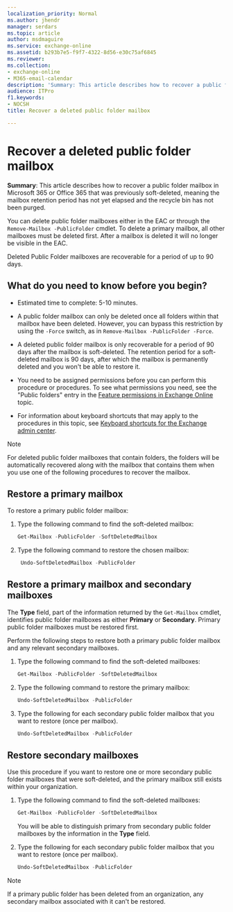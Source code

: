 ```yaml
---
localization_priority: Normal
ms.author: jhendr
manager: serdars
ms.topic: article
author: msdmaguire
ms.service: exchange-online
ms.assetid: b293b7e5-f9f7-4322-8d56-e30c75af6845
ms.reviewer: 
ms.collection: 
- exchange-online
- M365-email-calendar
description: 'Summary: This article describes how to recover a public folder mailbox in Microsoft 365 or Office 365 that was previously soft-deleted, meaning the mailbox retention period has not yet elapsed and the recycle bin has not been purged.'
audience: ITPro
f1.keywords:
- NOCSH
title: Recover a deleted public folder mailbox

---
```


# Recover a deleted public folder mailbox

 **Summary**: This article describes how to recover a public folder mailbox in Microsoft 365 or Office 365 that was previously soft-deleted, meaning the mailbox retention period has not yet elapsed and the recycle bin has not been purged.

You can delete public folder mailboxes either in the EAC or through the `Remove-Mailbox -PublicFolder` cmdlet. To delete a primary mailbox, all other mailboxes must be deleted first. After a mailbox is deleted it will no longer be visible in the EAC.

Deleted Public Folder mailboxes are recoverable for a period of up to 90 days.

## What do you need to know before you begin?

- Estimated time to complete: 5-10 minutes.

- A public folder mailbox can only be deleted once all folders within that mailbox have been deleted. However, you can bypass this restriction by using the `-Force` switch, as in `Remove-Mailbox -PublicFolder -Force`.

- A deleted public folder mailbox is only recoverable for a period of 90 days after the mailbox is soft-deleted. The retention period for a soft-deleted mailbox is 90 days, after which the mailbox is permanently deleted and you won't be able to restore it.

- You need to be assigned permissions before you can perform this procedure or procedures. To see what permissions you need, see the "Public folders" entry in the [Feature permissions in Exchange Online](../../permissions-exo/feature-permissions.md) topic.

- For information about keyboard shortcuts that may apply to the procedures in this topic, see [Keyboard shortcuts for the Exchange admin center](../../accessibility/keyboard-shortcuts-in-admin-center.md).

> [!NOTE]
> For deleted public folder mailboxes that contain folders, the folders will be automatically recovered along with the mailbox that contains them when you use one of the following procedures to recover the mailbox.

## Restore a primary mailbox

To restore a primary public folder mailbox:

1. Type the following command to find the soft-deleted mailbox:

   ```PowerShell
   Get-Mailbox -PublicFolder -SoftDeletedMailbox
   ```

2. Type the following command to restore the chosen mailbox:

   ```PowerShell
    Undo-SoftDeletedMailbox -PublicFolder
    ```

## Restore a primary mailbox and secondary mailboxes

The **Type** field, part of the information returned by the `Get-Mailbox` cmdlet, identifies public folder mailboxes as either **Primary** or **Secondary**. Primary public folder mailboxes must be restored first.

Perform the following steps to restore both a primary public folder mailbox and any relevant secondary mailboxes.

1. Type the following command to find the soft-deleted mailboxes:

   ```PowerShell
   Get-Mailbox -PublicFolder -SoftDeletedMailbox
   ```

2. Type the following command to restore the primary mailbox:

   ```PowerShell
   Undo-SoftDeletedMailbox -PublicFolder
   ```

3. Type the following for each secondary public folder mailbox that you want to restore (once per mailbox).

   ```PowerShell
   Undo-SoftDeletedMailbox -PublicFolder
   ```

## Restore secondary mailboxes

Use this procedure if you want to restore one or more secondary public folder mailboxes that were soft-deleted, and the primary mailbox still exists within your organization.

1. Type the following command to find the soft-deleted mailboxes:

   ```PowerShell
   Get-Mailbox -PublicFolder -SoftDeletedMailbox
   ```

   You will be able to distinguish primary from secondary public folder mailboxes by the information in the **Type** field.

2. Type the following for each secondary public folder mailbox that you want to restore (once per mailbox).

   ```PowerShell
   Undo-SoftDeletedMailbox -PublicFolder
   ```

> [!NOTE]
> If a primary public folder has been deleted from an organization, any secondary mailbox associated with it can't be restored.
